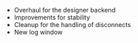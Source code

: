 * Overhaul for the designer backend
* Improvements for stability
* Cleanup for the handling of disconnects
* New log window
